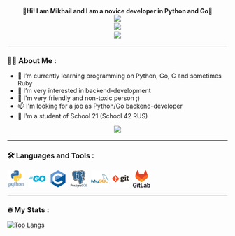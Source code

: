 <div id="header" align="center">
  <b>💫Hi! I am Mikhail and I am a novice developer in Python and Go💫</b>
</div>
<div id="header" align="center">
  <img src="https://forum.diamondrp.ru/data/attachments/1836/1836455-3e5e06081be767faa1fe1cf6b6ccdaa1.jpg" width="600"/>
</div>
<div id="header" align="center">
  <img src="https://secretmag.ru/imgs/2019/11/18/16/3659961/8a659c9ba6fb1ed6e8078875fab7a62862fcb13c.gif" width="400"/>
</div>
<div id="header" align="center">
  <img src="https://forum.diamondrp.ru/data/attachments/1836/1836455-3e5e06081be767faa1fe1cf6b6ccdaa1.jpg" width="600"/>
</div>

---

### :man_technologist: About Me :

- 🌱 I’m currently learning programming on Python, Go, C and sometimes Ruby
- 🤔 I’m very interested in backend-development
- 👯 I'm very friendly and non-toxic person ;) 
- 📫 I'm looking for a job as Python/Go backend-developer
- 🧠 I'm a student of School 21 (School 42 RUS)
<div id="header" align="center">
  <img src="https://sun6-23.userapi.com/s/v1/if1/F_JbgEXQ5UXcG0Rc5-qVuKrgIe0UYZHiXGOFk0zXPCa5kLWZ38GfYIZihgPfJZed4UrQWDiN.jpg?size=1401x1401&quality=96&crop=49,49,1401,1401&ava=1" width="300"/>
</div>

---

### :hammer_and_wrench: Languages and Tools :
<div>
  <img src="https://raw.githubusercontent.com/devicons/devicon/1119b9f84c0290e0f0b38982099a2bd027a48bf1/icons/python/python-original-wordmark.svg" title="Python"  alt="Python" width="40" height="40"/>&nbsp;
  <img src="https://raw.githubusercontent.com/devicons/devicon/1119b9f84c0290e0f0b38982099a2bd027a48bf1/icons/go/go-original-wordmark.svg" title="Go"  alt="Go" width="40" height="40"/>&nbsp;
  <img src="https://raw.githubusercontent.com/devicons/devicon/1119b9f84c0290e0f0b38982099a2bd027a48bf1/icons/c/c-original.svg" title="C"  alt="C" width="40" height="40"/>&nbsp;
  <img src="https://raw.githubusercontent.com/devicons/devicon/1119b9f84c0290e0f0b38982099a2bd027a48bf1/icons/postgresql/postgresql-original-wordmark.svg" title="PostgreSQL"  alt="PostgreSQL" width="40" height="40"/>&nbsp;
  <img src="https://github.com/devicons/devicon/blob/master/icons/mysql/mysql-original-wordmark.svg" title="MySQL"  alt="MySQL" width="40" height="40"/>&nbsp;
  <img src="https://github.com/devicons/devicon/blob/master/icons/git/git-original-wordmark.svg" title="Git" **alt="Git" width="40" height="40"/>&nbsp
  <img src="https://raw.githubusercontent.com/devicons/devicon/1119b9f84c0290e0f0b38982099a2bd027a48bf1/icons/gitlab/gitlab-original-wordmark.svg" title="GitLab" **alt="GitLab" width="40" height="40"/>&nbsp
</div>

---

### :fire: My Stats :
[![Top Langs](https://github-readme-stats.vercel.app/api/top-langs/?username=RbPyer&layout=compact&theme=vision-friendly-dark)](https://github.com/anuraghazra/github-readme-stats)
